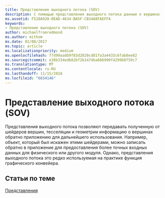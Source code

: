 ```yaml
---
title: Представление выходного потока (SOV)
description: С помощью представления выходного потока данные о вершинах, которые были получены от шейдеров вершин, тесселяции и геометрии, можно передать потоком обратно в приложение для дальнейшего использования.
ms.assetid: F528A920-0EAD-4634-BA5F-CB34A8FAEFFA
keywords:
- Представление выходного потока (SOV)
author: michaelfromredmond
ms.author: mithom
ms.date: 02/08/2017
ms.topic: article
ms.localizationpriority: medium
ms.openlocfilehash: f7d99aadb9f83d2820cd81fa3a4433c6fab8ee82
ms.sourcegitcommit: e38b334edb82bf2b1474ba686990f4299b8f59c7
ms.translationtype: MT
ms.contentlocale: ru-RU
ms.lasthandoff: 11/15/2018
ms.locfileid: "6834146"
---
```

# <a name="stream-output-view-sov"></a>Представление выходного потока (SOV)


Представления выходного потока позволяют передавать полученную от шейдеров вершин, тесселяции и геометрии информацию о вершинах обратно приложению для дальнейшего использования. Например, объект, который был искажен этими шейдерами, можно записать обратно в приложение для предоставления более точных входных данных для физического или другого модуля. Однако, представления выходного потока это редко используемая на практике функция графического конвейера.

## <a name="span-idrelated-topicsspanrelated-topics"></a><span id="related-topics"></span>Статьи по теме


[Представления](views.md)

 

 




